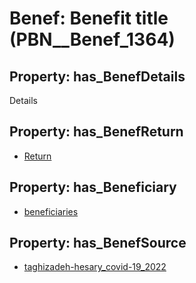 # Benef: __Benefit title__ (PBN__Benef_1364)

## Property: has_BenefDetails

Details

## Property: has_BenefReturn

* [Return](../BenefReturn/PBN__BenefReturn_1550)

## Property: has_Beneficiary

* [beneficiaries](../Stakeholder/PBN__Stakeholder_454)

## Property: has_BenefSource

* [taghizadeh-hesary_covid-19_2022](../Article/PBN__Article_292)

